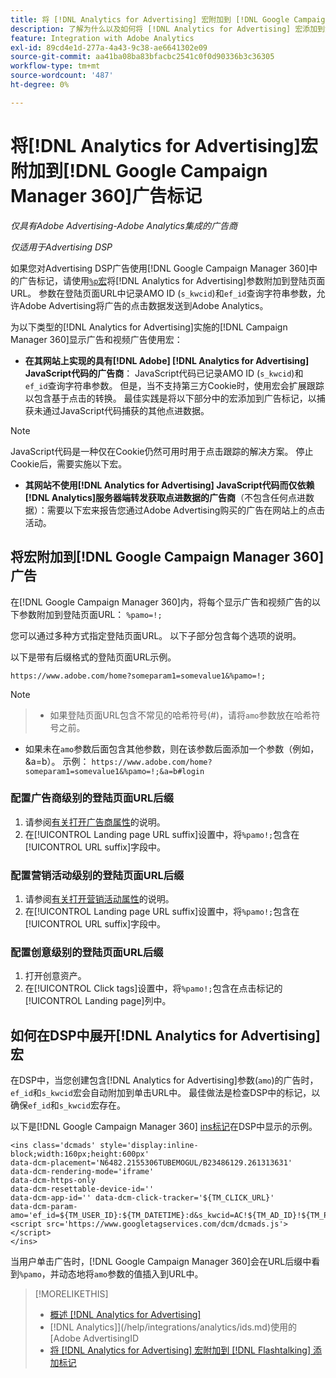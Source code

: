 ```yaml
---
title: 将 [!DNL Analytics for Advertising] 宏附加到 [!DNL Google Campaign Manager 360] 添加标记
description: 了解为什么以及如何将 [!DNL Analytics for Advertising] 宏添加到您的 [!DNL Google Campaign Manager 360] ad标记
feature: Integration with Adobe Analytics
exl-id: 89cd4e1d-277a-4a43-9c38-ae6641302e09
source-git-commit: aa41ba08ba83bfacbc2541c0f0d90336b3c36305
workflow-type: tm+mt
source-wordcount: '487'
ht-degree: 0%

---
```


# 将[!DNL Analytics for Advertising]宏附加到[!DNL Google Campaign Manager 360]广告标记

*仅具有Adobe Advertising-Adobe Analytics集成的广告商*

*仅适用于Advertising DSP*

如果您对Advertising DSP广告使用[!DNL Google Campaign Manager 360]中的广告标记，请使用[`%p`宏](https://support.google.com/campaignmanager/table/6096962)将[!DNL Analytics for Advertising]参数附加到登陆页面URL。 参数在登陆页面URL中记录AMO ID (`s_kwcid`)和`ef_id`查询字符串参数，允许Adobe Advertising将广告的点击数据发送到Adobe Analytics。

为以下类型的[!DNL Analytics for Advertising]实施的[!DNL Campaign Manager 360]显示广告和视频广告使用宏：

* **在其网站上实现的具有[!DNL Adobe] [!DNL Analytics for Advertising] JavaScript代码的广告商**： JavaScript代码已记录AMO ID (`s_kwcid`)和`ef_id`查询字符串参数。 但是，当不支持第三方Cookie时，使用宏会扩展跟踪以包含基于点击的转换。 最佳实践是将以下部分中的宏添加到广告标记，以捕获未通过JavaScript代码捕获的其他点进数据。

>[!NOTE]
>
>JavaScript代码是一种仅在Cookie仍然可用时用于点击跟踪的解决方案。 停止Cookie后，需要实施以下宏。

* **其网站不使用[!DNL Analytics for Advertising] JavaScript代码而仅依赖[!DNL Analytics]服务器端转发获取点进数据的广告商**（不包含任何点进数据）：需要以下宏来报告您通过Adobe Advertising购买的广告在网站上的点击活动。

## 将宏附加到[!DNL Google Campaign Manager 360]广告

在[!DNL Google Campaign Manager 360]内，将每个显示广告和视频广告的以下参数附加到登陆页面URL： `%pamo=!;`

您可以通过多种方式指定登陆页面URL。 以下子部分包含每个选项的说明。

以下是带有后缀格式的登陆页面URL示例。

```
https://www.adobe.com/home?someparam1=somevalue1&%pamo=!;
```

>[!NOTE]
>
>>* 如果登陆页面URL包含不常见的哈希符号(#)，请将`amo`参数放在哈希符号之前。
>* 如果未在`amo`参数后面包含其他参数，则在该参数后面添加一个参数（例如，&amp;a=b）。 示例： `https://www.adobe.com/home?someparam1=somevalue1&%pamo=!;&a=b#login`

### 配置广告商级别的登陆页面URL后缀

1. 请参阅[有关打开广告商属性](https://support.google.com/campaignmanager/answer/2829344)的说明。
1. 在[!UICONTROL Landing page URL suffix]设置中，将`%pamo!;`包含在[!UICONTROL URL suffix]字段中。

### 配置营销活动级别的登陆页面URL后缀

1. 请参阅[有关打开营销活动属性](https://support.google.com/campaignmanager/answer/2838056#set)的说明。
1. 在[!UICONTROL Landing page URL suffix]设置中，将`%pamo!;`包含在[!UICONTROL URL suffix]字段中。

### 配置创意级别的登陆页面URL后缀

1. 打开创意资产。
1. 在[!UICONTROL Click tags]设置中，将`%pamo!;`包含在点击标记的[!UICONTROL Landing page]列中。

## 如何在DSP中展开[!DNL Analytics for Advertising]宏

在DSP中，当您创建包含[!DNL Analytics for Advertising]参数(`amo`)的广告时，`ef_id`和`s_kwcid`宏会自动附加到单击URL中。 最佳做法是检查DSP中的标记，以确保`ef_id`和`s_kwcid`宏存在。

以下是[!DNL Google Campaign Manager 360] [ins标记](https://support.google.com/campaignmanager/answer/6080468)在DSP中显示的示例。

```
<ins class='dcmads' style='display:inline-block;width:160px;height:600px'
data-dcm-placement='N6482.2155306TUBEMOGUL/B23486129.261313631'
data-dcm-rendering-mode='iframe'
data-dcm-https-only
data-dcm-resettable-device-id=''
data-dcm-app-id='' data-dcm-click-tracker='${TM_CLICK_URL}'
data-dcm-param-amo='ef_id=${TM_USER_ID}:${TM_DATETIME}:d&s_kwcid=AC!${TM_AD_ID}!${TM_PLACEMENT_ID}'>
<script src='https://www.googletagservices.com/dcm/dcmads.js'></script>
</ins>
```

当用户单击广告时，[!DNL Google Campaign Manager 360]会在URL后缀中看到`%pamo`，并动态地将`amo`参数的值插入到URL中。

>[!MORELIKETHIS]
>
>* [概述 [!DNL Analytics for Advertising]](overview.md)
>*  [!DNL Analytics]](/help/integrations/analytics/ids.md)使用的[Adobe AdvertisingID
>* [将 [!DNL Analytics for Advertising] 宏附加到 [!DNL Flashtalking] 添加标记](macros-flashtalking.md)
